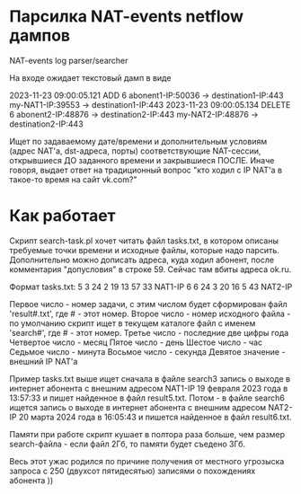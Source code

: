 # Парсилка NAT-events netflow дампов
NAT-events log parser/searcher

На входе ожидает текстовый дамп в виде

2023-11-23 09:00:05.121     ADD 6          abonent1-IP:50036 ->  destination1-IP:443         my-NAT1-IP:39553 ->  destination1-IP:443
2023-11-23 09:00:05.134  DELETE 6          abonent2-IP:48876 ->  destination2-IP:443         my-NAT2-IP:48876 ->  destination2-IP:443

Ищет по задаваемому дате/времени и дополнительным условиям (адрес NAT'а, dst-адреса, порты) соответствующие NAT-сессии, открывшиеся ДО заданного времени и закрывшиеся ПОСЛЕ.
Иначе говоря, выдает ответ на традиционный вопрос "кто ходил с IP NAT'а в такое-то время на сайт vk.com?"

# Как работает

Скрипт search-task.pl хочет читать файл tasks.txt, в котором описаны требуемые точки времени и исходные файлы, которые надо парсить.
Дополнительно можно дописать адреса, куда ходил абонент, после комментария "допусловия" в строке 59. Сейчас там вбиты адреса ok.ru.

Формат tasks.txt:
5 3 24 2 19 13 57 33 NAT1-IP
6 6 24 3 20 16 5 43 NAT2-IP

Первое число - номер задачи, с этим числом будет сформирован файл 'result#.txt', где # - этот номер.
Второе число - номер исходного файла - по умолчанию скрипт ищет в текущем каталоге файл с именем 'search#', где # - этот номер.
Третье число - последние две цифры года
Четвертое число - месяц
Пятое число - день
Шестое число - час
Седьмое число - минута
Восьмое число - секунда
Девятое значение - внешний IP NAT'а

Пример tasks.txt выше ищет сначала в файле search3 запись о выходе в интернет абонента с внешним адресом NAT1-IP 19 февраля 2023 года в 13:57:33 и пишет найденное в файл result5.txt.
Потом - в файле search6 ищется запись о выходе в интернет абонента с внешним адресом NAT2-IP 20 марта 2024 года в 16:05:43 и пишется найденное в файл result6.txt.

Памяти при работе скрипт кушает в полтора раза больше, чем размер search-файла - если файл 2Гб, то памяти будет съедено 3Гб.

Весь этот ужас родился по причине получения от местного угрозыска запроса с 250 (двухсот пятидесятью) записями о похождениях абонента ))
